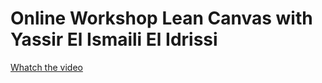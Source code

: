 # Online Workshop Lean Canvas with Yassir El Ismaili El Idrissi


[Whatch the video](https://vimeo.com/944226857)

<!-- <video width="320" height="240" controls>
  <source src="/video/cc568165-54aa7def.mp4" type="video/mp4">
  Your browser does not support the video tag.
</video>-->
